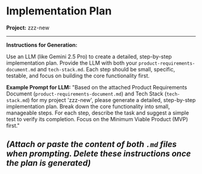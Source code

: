 # Implementation Plan

**Project:** zzz-new

---
**Instructions for Generation:**

Use an LLM (like Gemini 2.5 Pro) to create a detailed, step-by-step implementation plan. Provide the LLM with both your `product-requirements-document.md` and `tech-stack.md`. Each step should be small, specific, testable, and focus on building the core functionality first.

**Example Prompt for LLM:**
"Based on the attached Product Requirements Document (`product-requirements-document.md`) and Tech Stack (`tech-stack.md`) for my project 'zzz-new', please generate a detailed, step-by-step implementation plan. Break down the core functionality into small, manageable steps. For each step, describe the task and suggest a simple test to verify its completion. Focus on the Minimum Viable Product (MVP) first."

*(Attach or paste the content of both `.md` files when prompting. Delete these instructions once the plan is generated)*
---
